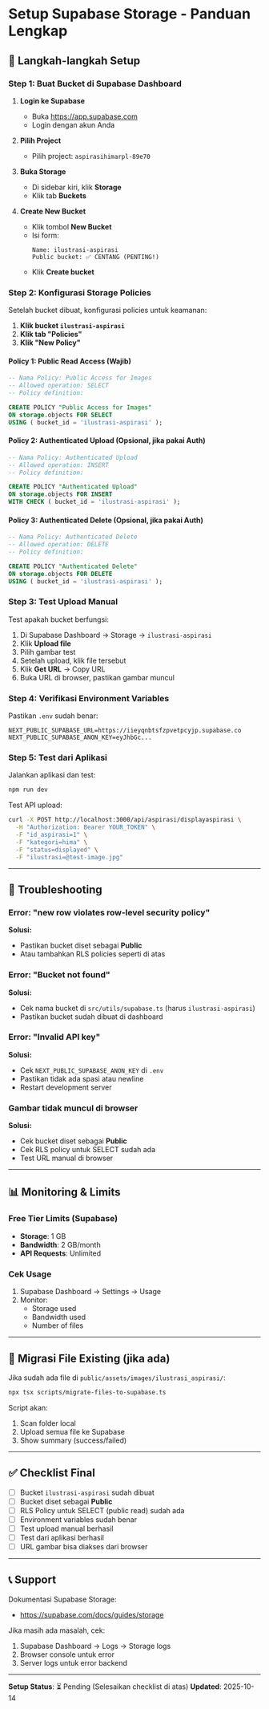 # Setup Supabase Storage - Panduan Lengkap

## 🎯 Langkah-langkah Setup

### Step 1: Buat Bucket di Supabase Dashboard

1. **Login ke Supabase**
   - Buka https://app.supabase.com
   - Login dengan akun Anda

2. **Pilih Project**
   - Pilih project: `aspirasihimarpl-89e70`

3. **Buka Storage**
   - Di sidebar kiri, klik **Storage**
   - Klik tab **Buckets**

4. **Create New Bucket**
   - Klik tombol **New Bucket**
   - Isi form:
     ```
     Name: ilustrasi-aspirasi
     Public bucket: ✅ CENTANG (PENTING!)
     ```
   - Klik **Create bucket**

### Step 2: Konfigurasi Storage Policies

Setelah bucket dibuat, konfigurasi policies untuk keamanan:

1. **Klik bucket `ilustrasi-aspirasi`**
2. **Klik tab "Policies"**
3. **Klik "New Policy"**

#### Policy 1: Public Read Access (Wajib)

```sql
-- Nama Policy: Public Access for Images
-- Allowed operation: SELECT
-- Policy definition:

CREATE POLICY "Public Access for Images"
ON storage.objects FOR SELECT
USING ( bucket_id = 'ilustrasi-aspirasi' );
```

#### Policy 2: Authenticated Upload (Opsional, jika pakai Auth)

```sql
-- Nama Policy: Authenticated Upload
-- Allowed operation: INSERT
-- Policy definition:

CREATE POLICY "Authenticated Upload"
ON storage.objects FOR INSERT
WITH CHECK ( bucket_id = 'ilustrasi-aspirasi' );
```

#### Policy 3: Authenticated Delete (Opsional, jika pakai Auth)

```sql
-- Nama Policy: Authenticated Delete
-- Allowed operation: DELETE
-- Policy definition:

CREATE POLICY "Authenticated Delete"
ON storage.objects FOR DELETE
USING ( bucket_id = 'ilustrasi-aspirasi' );
```

### Step 3: Test Upload Manual

Test apakah bucket berfungsi:

1. Di Supabase Dashboard → Storage → `ilustrasi-aspirasi`
2. Klik **Upload file**
3. Pilih gambar test
4. Setelah upload, klik file tersebut
5. Klik **Get URL** → Copy URL
6. Buka URL di browser, pastikan gambar muncul

### Step 4: Verifikasi Environment Variables

Pastikan `.env` sudah benar:

```env
NEXT_PUBLIC_SUPABASE_URL=https://iieyqnbtsfzpvetpcyjp.supabase.co
NEXT_PUBLIC_SUPABASE_ANON_KEY=eyJhbGc...
```

### Step 5: Test dari Aplikasi

Jalankan aplikasi dan test:

```bash
npm run dev
```

Test API upload:

```bash
curl -X POST http://localhost:3000/api/aspirasi/displayaspirasi \
  -H "Authorization: Bearer YOUR_TOKEN" \
  -F "id_aspirasi=1" \
  -F "kategori=hima" \
  -F "status=displayed" \
  -F "ilustrasi=@test-image.jpg"
```

---

## 🔧 Troubleshooting

### Error: "new row violates row-level security policy"

**Solusi:**

- Pastikan bucket diset sebagai **Public**
- Atau tambahkan RLS policies seperti di atas

### Error: "Bucket not found"

**Solusi:**

- Cek nama bucket di `src/utils/supabase.ts` (harus `ilustrasi-aspirasi`)
- Pastikan bucket sudah dibuat di dashboard

### Error: "Invalid API key"

**Solusi:**

- Cek `NEXT_PUBLIC_SUPABASE_ANON_KEY` di `.env`
- Pastikan tidak ada spasi atau newline
- Restart development server

### Gambar tidak muncul di browser

**Solusi:**

- Cek bucket diset sebagai **Public**
- Cek RLS policy untuk SELECT sudah ada
- Test URL manual di browser

---

## 📊 Monitoring & Limits

### Free Tier Limits (Supabase)

- **Storage**: 1 GB
- **Bandwidth**: 2 GB/month
- **API Requests**: Unlimited

### Cek Usage

1. Supabase Dashboard → Settings → Usage
2. Monitor:
   - Storage used
   - Bandwidth used
   - Number of files

---

## 🚀 Migrasi File Existing (jika ada)

Jika sudah ada file di `public/assets/images/ilustrasi_aspirasi/`:

```bash
npx tsx scripts/migrate-files-to-supabase.ts
```

Script akan:

1. Scan folder local
2. Upload semua file ke Supabase
3. Show summary (success/failed)

---

## ✅ Checklist Final

- [ ] Bucket `ilustrasi-aspirasi` sudah dibuat
- [ ] Bucket diset sebagai **Public**
- [ ] RLS Policy untuk SELECT (public read) sudah ada
- [ ] Environment variables sudah benar
- [ ] Test upload manual berhasil
- [ ] Test dari aplikasi berhasil
- [ ] URL gambar bisa diakses dari browser

---

## 📞 Support

Dokumentasi Supabase Storage:

- https://supabase.com/docs/guides/storage

Jika masih ada masalah, cek:

1. Supabase Dashboard → Logs → Storage logs
2. Browser console untuk error
3. Server logs untuk error backend

---

**Setup Status**: ⏳ Pending (Selesaikan checklist di atas)
**Updated**: 2025-10-14
